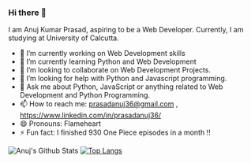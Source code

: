 ### Hi there 👋
I am Anuj Kumar Prasad, aspiring to be a Web Developer. Currently, I am studying at University of Calcutta.

<!--
**prasadanuj36/prasadanuj36** is a ✨ _special_ ✨ repository because its `README.md` (this file) appears on your GitHub profile. -->



- 🔭 I’m currently working on Web Development skills
- 🌱 I’m currently learning Python and Web Development
- 👯 I’m looking to collaborate on Web Development Projects.
- 🤔 I’m looking for help with Python and Javascript programming.
- 💬 Ask me about Python, JavaScript or anything related to Web Development and Python Programming.
- 📫 How to reach me: prasadanuj36@gmail.com , https://www.linkedin.com/in/prasadanuj36/
- 😄 Pronouns: Flameheart
- ⚡ Fun fact: I finished 930 One Piece episodes in a month !!

<!-- <a href="https://github.com/prasadanuj36/prasadanuj36">
  <img align="center" src="https://github-readme-stats.vercel.app/api/pin/?username=prasadanuj36&repo=prasadanuj36" />
</a>
<a href="https://github.com/prasadanuj36/prasadanuj36">
  <img align="center" src="https://github-readme-stats.vercel.app/api/pin/?username=prasadanuj36&repo=convoychat" />
</a> -->
![Anuj's Github Stats](https://github-readme-stats.vercel.app/api?username=prasadanuj36&show_icons=true&theme=tokyonight)
 [![Top Langs](https://github-readme-stats.vercel.app/api/top-langs/?username=prasadanuj36&layout=compact&hide=ruby&langs_count=8&theme=tokyonight)](https://github.com/anuraghazra/github-readme-stats) 

<!-- [![willianrod's wakatime stats](https://github-readme-stats.vercel.app/api/wakatime?username=prasadanuj36)](https://github.com/anuraghazra/github-readme-stats)   -->

 
